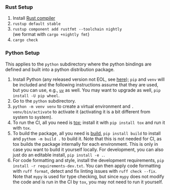 ### Rust Setup

1. Install [Rust compiler](https://www.rust-lang.org/tools/install)
2. `rustup default stable`
3. `rustup component add rustfmt --toolchain nightly` \
    (we format with `cargo +nightly fmt`)
4. `cargo check`

### Python Setup

This applies to the `python` subdirectory where the python bindings are defined and built into a python distribution package.

1. Install Python (any released version not EOL, see [here](https://devguide.python.org/versions/)); `pip` and `venv` will be included and the following instructions assume that they are used, but you can use, e.g., [`uv`](https://github.com/astral-sh/uv) as well. You may want to upgrade as well, `pip install -U pip wheel`.
2. Go to the `python` subdirectory.
3. `python -m venv venv` to create a virtual environment and `. venv/bin/activate` to activate it (activating it is a bit different from system to system).
4. To run the CI, all you need is [tox](https://tox.wiki/en/4.24.1/); install it with `pip install tox` and run it with `tox`.
5. To build the package, all you need is [build](https://pypi.org/project/build/), `pip install build` to install and `pythom -m build .` to build it. Note that this is not needed for CI, as tox builds the package internally for each environment. This is only in case you want to build it yourself locally. For development, you can also just do an editable install, `pip install -e .`.
6. For code formatting and style, install the development requirements, `pip install -r requirements-dev.txt`. You can then apply code formatting with `ruff format`, detect and fix linting issues with `ruff check --fix`. Note that `mypy` is used for type checking, but since `mypy` does not modify the code and is run in the CI by `tox`, you may not need to run it yourself.
